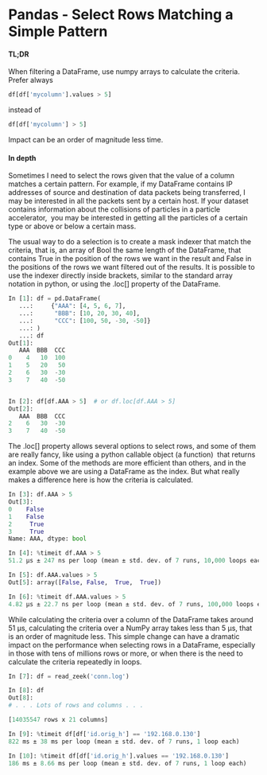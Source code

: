 # Pandas - Select Rows Matching a Simple Pattern

#### TL;DR
When filtering a DataFrame, use numpy arrays to calculate the criteria. Prefer always
```python
df[df['mycolumn'].values > 5]
```
instead of
```python
df[df['mycolumn'] > 5]
```
Impact can be an order of magnitude less time.
#### In depth
Sometimes I need to select the rows given that the value of a column matches a certain pattern. For example, if my DataFrame contains IP addresses of source and destination of data packets being transferred, I may be interested in all the packets sent by a certain host. If your dataset contains information about the collisions of particles in a particle accelerator,  you may be interested in getting all the particles of a certain type or above or below a certain mass. 

The usual way to do a selection is to create a mask indexer that match the criteria, that is, an array of Bool the same length of the DataFrame, that contains True in the position of the rows we want in the result and False in the positions of the rows we want filtered out of the results. It is possible to use the indexer directly inside brackets, similar to the standard array notation in python, or using the .loc[] property of the DataFrame.
```python
In [1]: df = pd.DataFrame(
   ...:     {"AAA": [4, 5, 6, 7],
   ...:      "BBB": [10, 20, 30, 40],
   ...:      "CCC": [100, 50, -30, -50]}
   ...: )
   ...: df
Out[1]:  
   AAA  BBB  CCC
0    4   10  100
1    5   20   50
2    6   30  -30
3    7   40  -50


In [2]: df[df.AAA > 5]  # or df.loc[df.AAA > 5]
Out[2]:  
   AAA  BBB  CCC
2    6   30  -30
3    7   40  -50
```
The .loc[] property allows several options to select rows, and some of them are really fancy, like using a python callable object (a function)  that returns an index. Some of the methods are more efficient than others, and in the example above we are using a DataFrame as the index. But what really makes a difference here is how the criteria is calculated.
```python
In [3]: df.AAA > 5
Out[3]:  
0    False
1    False
2     True
3     True
Name: AAA, dtype: bool

In [4]: %timeit df.AAA > 5
51.2 µs ± 247 ns per loop (mean ± std. dev. of 7 runs, 10,000 loops each)

In [5]: df.AAA.values > 5
Out[5]: array([False, False,  True,  True])

In [6]: %timeit df.AAA.values > 5
4.82 µs ± 22.7 ns per loop (mean ± std. dev. of 7 runs, 100,000 loops each)
```
While calculating the criteria over a column of the DataFrame takes around 51 μs, calculating the criteria over a NumPy array takes less than 5 μs, that is an order of magnitude less. This simple change can have a dramatic impact on the performance when selecting rows in a DataFrame, especially in those with tens of millions rows or more, or when there is the need to calculate the criteria repeatedly in loops.
```python
In [7]: df = read_zeek('conn.log')

In [8]: df
Out[8]:  
# . . . Lots of rows and columns . . .

[14035547 rows x 21 columns]

In [9]: %timeit df[df['id.orig_h'] == '192.168.0.130']
822 ms ± 38 ms per loop (mean ± std. dev. of 7 runs, 1 loop each)

In [10]: %timeit df[df['id.orig_h'].values == '192.168.0.130']
186 ms ± 8.66 ms per loop (mean ± std. dev. of 7 runs, 1 loop each)
```

